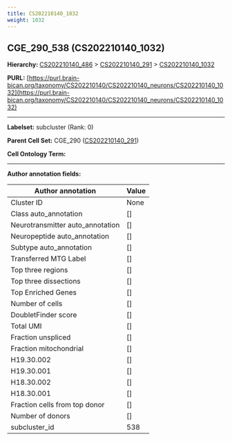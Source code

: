 ```yaml
---
title: CS202210140_1032
weight: 1032
---
```

## CGE_290_538 (CS202210140_1032)
<b>Hierarchy: </b>
[CS202210140_486](../CS202210140_486) >
[CS202210140_291](../CS202210140_291) >
[CS202210140_1032](../CS202210140_1032)

**PURL:** [https://purl.brain-bican.org/taxonomy/CS202210140/CS202210140_neurons/CS202210140_1032](https://purl.brain-bican.org/taxonomy/CS202210140/CS202210140_neurons/CS202210140_1032)

---


**Labelset:** subcluster (Rank: 0)

**Parent Cell Set:** CGE_290 ([CS202210140_291](../CS202210140_291))



**Cell Ontology Term:** 

[MARKER GENES.]: #


---

[TRANSFERRED ANNOTATIONS.]: #


[AUTHOR ANNOTATION FIELDS.]: #


**Author annotation fields:**

| Author annotation | Value |
|-------------------|-------|
|Cluster ID|None|
|Class auto_annotation|[]|
|Neurotransmitter auto_annotation|[]|
|Neuropeptide auto_annotation|[]|
|Subtype auto_annotation|[]|
|Transferred MTG Label|[]|
|Top three regions|[]|
|Top three dissections|[]|
|Top Enriched Genes|[]|
|Number of cells|[]|
|DoubletFinder score|[]|
|Total UMI|[]|
|Fraction unspliced|[]|
|Fraction mitochondrial|[]|
|H19.30.002|[]|
|H19.30.001|[]|
|H18.30.002|[]|
|H18.30.001|[]|
|Fraction cells from top donor|[]|
|Number of donors|[]|
|subcluster_id|538|
